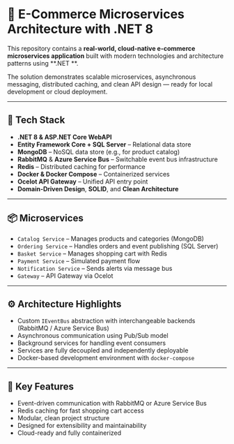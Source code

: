 # 🛒 E-Commerce Microservices Architecture with .NET 8

This repository contains a **real-world, cloud-native e-commerce microservices application** built with modern technologies and architecture patterns using **.NET **.

The solution demonstrates scalable microservices, asynchronous messaging, distributed caching, and clean API design — ready for local development or cloud deployment.

---

## 🚀 Tech Stack

- **.NET 8 & ASP.NET Core WebAPI**
- **Entity Framework Core + SQL Server** – Relational data store
- **MongoDB** – NoSQL data store (e.g., for product catalog)
- **RabbitMQ** & **Azure Service Bus** – Switchable event bus infrastructure
- **Redis** – Distributed caching for performance
- **Docker & Docker Compose** – Containerized services
- **Ocelot API Gateway** – Unified API entry point
- **Domain-Driven Design**, **SOLID**, and **Clean Architecture**

---

## 📦 Microservices

- `Catalog Service` – Manages products and categories (MongoDB)
- `Ordering Service` – Handles orders and event publishing (SQL Server)
- `Basket Service` – Manages shopping cart with Redis
- `Payment Service` – Simulated payment flow
- `Notification Service` – Sends alerts via message bus
- `Gateway` – API Gateway via Ocelot

---

## ⚙️ Architecture Highlights

- Custom `IEventBus` abstraction with interchangeable backends (RabbitMQ / Azure Service Bus)
- Asynchronous communication using Pub/Sub model
- Background services for handling event consumers
- Services are fully decoupled and independently deployable
- Docker-based development environment with `docker-compose`

---

## 🎯 Key Features

- Event-driven communication with RabbitMQ or Azure Service Bus
- Redis caching for fast shopping cart access
- Modular, clean project structure
- Designed for extensibility and maintainability
- Cloud-ready and fully containerized


